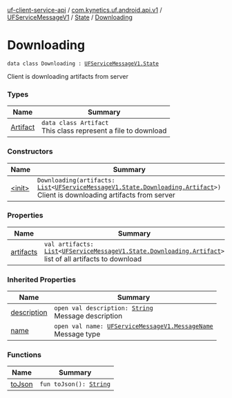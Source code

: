 [uf-client-service-api](../../../../index.md) / [com.kynetics.uf.android.api.v1](../../../index.md) / [UFServiceMessageV1](../../index.md) / [State](../index.md) / [Downloading](./index.md)

# Downloading

`data class Downloading : `[`UFServiceMessageV1.State`](../index.md)

Client is downloading artifacts from server

### Types

| Name | Summary |
|---|---|
| [Artifact](-artifact/index.md) | `data class Artifact`<br>This class represent a file to download |

### Constructors

| Name | Summary |
|---|---|
| [&lt;init&gt;](-init-.md) | `Downloading(artifacts: `[`List`](https://kotlinlang.org/api/latest/jvm/stdlib/kotlin.collections/-list/index.html)`<`[`UFServiceMessageV1.State.Downloading.Artifact`](-artifact/index.md)`>)`<br>Client is downloading artifacts from server |

### Properties

| Name | Summary |
|---|---|
| [artifacts](artifacts.md) | `val artifacts: `[`List`](https://kotlinlang.org/api/latest/jvm/stdlib/kotlin.collections/-list/index.html)`<`[`UFServiceMessageV1.State.Downloading.Artifact`](-artifact/index.md)`>`<br>list of all artifacts to download |

### Inherited Properties

| Name | Summary |
|---|---|
| [description](../description.md) | `open val description: `[`String`](https://kotlinlang.org/api/latest/jvm/stdlib/kotlin/-string/index.html)<br>Message description |
| [name](../name.md) | `open val name: `[`UFServiceMessageV1.MessageName`](../../-message-name/index.md)<br>Message type |

### Functions

| Name | Summary |
|---|---|
| [toJson](to-json.md) | `fun toJson(): `[`String`](https://kotlinlang.org/api/latest/jvm/stdlib/kotlin/-string/index.html) |
